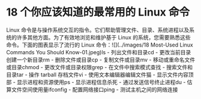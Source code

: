 # 18 个你应该知道的最常用的 Linux 命令

Linux 命令是与操作系统交互的指令。它们帮助管理文件、目录、系统进程以及系统的许多其他方面。为了有效地浏览和维护基于 Linux 的系统，您需要熟悉这些命令。下面的图表显示了流行的 Linux 命令：![](../images/18 Most-Used Linux Commands You Should Know-01.jpeg)ls - 列出文件和目录cd - 更改当前目录创建一个新目录rm - 删除文件或目录cp - 复制文件或目录mv - 移动或重命名文件或目录chmod - 更改文件或目录权限grep - 在文件中搜索模式查找 - 搜索文件和目录tar - 操作 tarball 存档文件vi - 使用文本编辑器编辑文件猫 - 显示文件内容顶部 - 显示进程和资源使用ps - 显示进程信息杀死 - 通过发送信号终止进程du - 估算文件空间使用量ifconfig - 配置网络接口ping - 测试主机之间的网络连接